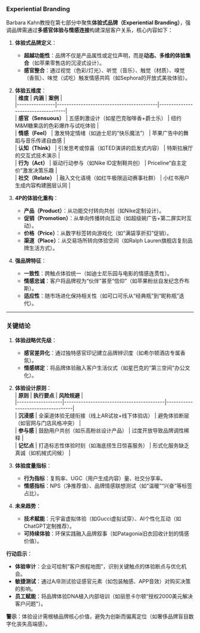### Experiential Branding
  
Barbara Kahn教授在第七部分中聚焦**体验式品牌（Experiential Branding）**，强调品牌需通过**多感官体验与情感连接**构建深层客户关系，核心内容如下：  
1. **体验式品牌定义**：  
   - **超越功能性**：品牌不仅是产品属性或定位声明，而是**动态、多维的体验集合**（如苹果零售店的沉浸式设计）。  
   - **感官整合**：通过视觉（色彩/灯光）、听觉（音乐）、触觉（材质）、嗅觉（香氛）、味觉（试吃）触发情感共鸣（如Sephora的开放式美妆体验）。  

2. **体验五维度**：  
   | **维度**       | **内涵**                                  | **案例**                          |  
   |----------------|------------------------------------------|-----------------------------------|  
   | **感官（Sensuous）** | 五感刺激设计（如星巴克咖啡香+爵士乐）       | 纽约M&M糖果店的色彩爆炸与试吃体验 |  
   | **情感（Feel）**    | 激发特定情绪（如迪士尼的“快乐魔法”）        | 苹果广告中的舞蹈与音乐传递自由感  |  
   | **认知（Think）**   | 引发思考或惊喜（如TED演讲的启发式内容）     | 特斯拉展厅的交互式技术演示        |  
   | **行为（Act）**     | 驱动行动参与（如Nike ID定制鞋共创）        | Priceline“自主定价”激发决策乐趣   |  
   | **社交（Relate）**  | 融入文化语境（如红牛极限运动赛事社群）      | 小红书用户生成内容构建圈层认同    |  

3. **4P的体验化重构**：  
   - **产品（Product）**：从功能交付转向共创（如Nike定制设计）。  
   - **促销（Promotion）**：从单向传播转向互动（如超级碗广告+第二屏实时互动）。  
   - **价格（Price）**：从数字标签转向游戏化（如“满袋享折扣”促销）。  
   - **渠道（Place）**：从交易场所转向体验空间（如Ralph Lauren旗舰店复刻品牌生活方式）。  

4. **强品牌特征**：  
   - **一致性**：跨触点体验统一（如迪士尼乐园与电影的情感连贯性）。  
   - **情感忠诚**：客户将品牌视为“伙伴”甚至“信仰”（如苹果粉丝自发纪念乔布斯）。  
   - **适应性**：随市场进化保持相关性（如可口可乐从“经典瓶”到“昵称瓶”迭代）。  

---

### 关键结论  
1. **体验战略优先级**：  
   - **感官差异化**：通过独特感官印记建立品牌辨识度（如希尔顿酒店专属香氛）。  
   - **情感绑定**：将品牌体验融入客户生活仪式（如星巴克的“第三空间”办公文化）。  

2. **体验设计原则**：  
   | **原则**          | **执行要点**                              | **风险规避**                      |  
   |-------------------|------------------------------------------|-----------------------------------|  
   | **沉浸感**        | 全渠道体验无缝衔接（线上AR试妆+线下体验店） | 避免体验断层（如官网与门店风格冲突） |  
   | **参与感**        | 鼓励用户共创（如乐高粉丝设计产品）          | 过度开放导致品牌调性稀释          |  
   | **记忆点**        | 打造标志性体验时刻（如海底捞生日惊喜服务）  | 形式化服务缺乏真诚（如机械式问候）  |  

3. **体验度量指标**：  
   - **行为指标**：复购率、UGC（用户生成内容）量、社交分享率。  
   - **情感指标**：NPS（净推荐值）、品牌情感联想测试（如“温暖”“兴奋”等标签占比）。  

4. **未来趋势**：  
   - **技术赋能**：元宇宙虚拟体验（如Gucci虚拟试穿）、AI个性化互动（如ChatGPT定制推荐）。  
   - **可持续体验**：环保实践融入品牌叙事（如Patagonia旧衣回收计划的情感价值）。  

**行动启示**：  
- **体验审计**：企业可绘制“客户旅程地图”，识别关键触点的体验断点与优化机会。  
- **敏捷测试**：通过A/B测试验证感官元素（如包装触感、APP音效）对购买决策的影响。  
- **员工赋能**：将品牌体验DNA植入内部培训（如丽思卡尔顿“授权2000美元解决客户问题”）。  

**警示**：体验设计需根植品牌核心价值，避免为创新而偏离定位（如奢侈品牌盲目数字化丧失高端感）。